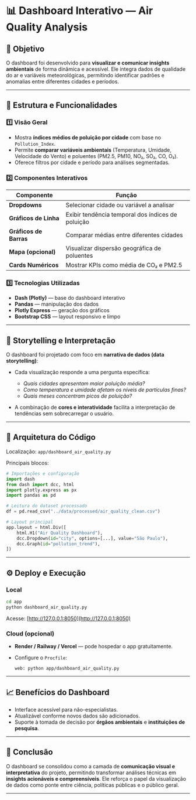 # 📊 Dashboard Interativo — Air Quality Analysis

## 🎯 Objetivo

O dashboard foi desenvolvido para **visualizar e comunicar insights ambientais** de forma dinâmica e acessível.
Ele integra dados de qualidade do ar e variáveis meteorológicas, permitindo identificar padrões e anomalias entre diferentes cidades e períodos.

---

## 🧩 Estrutura e Funcionalidades

### 1️⃣ **Visão Geral**

* Mostra **índices médios de poluição por cidade** com base no `Pollution_Index`.
* Permite **comparar variáveis ambientais** (Temperatura, Umidade, Velocidade do Vento) e poluentes (PM2.5, PM10, NO₂, SO₂, CO, O₃).
* Oferece filtros por cidade e período para análises segmentadas.

### 2️⃣ **Componentes Interativos**

| Componente             | Função                                            |
| ---------------------- | ------------------------------------------------- |
| **Dropdowns**          | Selecionar cidade ou variável a analisar          |
| **Gráficos de Linha**  | Exibir tendência temporal dos índices de poluição |
| **Gráficos de Barras** | Comparar médias entre diferentes cidades          |
| **Mapa (opcional)**    | Visualizar dispersão geográfica de poluentes      |
| **Cards Numéricos**    | Mostrar KPIs como média de CO₂ e PM2.5            |

### 3️⃣ **Tecnologias Utilizadas**

* **Dash (Plotly)** — base do dashboard interativo
* **Pandas** — manipulação dos dados
* **Plotly Express** — geração dos gráficos
* **Bootstrap CSS** — layout responsivo e limpo

---

## 🧠 Storytelling e Interpretação

O dashboard foi projetado com foco em **narrativa de dados (data storytelling)**:

* Cada visualização responde a uma pergunta específica:

  * *Quais cidades apresentam maior poluição média?*
  * *Como temperatura e umidade afetam os níveis de partículas finas?*
  * *Quais meses concentram picos de poluição?*
* A combinação de **cores e interatividade** facilita a interpretação de tendências sem sobrecarregar o usuário.

---

## 🧱 Arquitetura do Código

Localização: `app/dashboard_air_quality.py`

Principais blocos:

```python
# Importações e configuração
import dash
from dash import dcc, html
import plotly.express as px
import pandas as pd

# Leitura do dataset processado
df = pd.read_csv("../data/processed/air_quality_clean.csv")

# Layout principal
app.layout = html.Div([
    html.H1("Air Quality Dashboard"),
    dcc.Dropdown(id="city", options=[...], value="São Paulo"),
    dcc.Graph(id="pollution_trend"),
])
```

---

## ⚙️ Deploy e Execução

### Local

```bash
cd app
python dashboard_air_quality.py
```

Acesse: [http://127.0.0.1:8050](http://127.0.0.1:8050)

### Cloud (opcional)

* **Render / Railway / Vercel** — pode hospedar o app gratuitamente.
* Configure o `Procfile`:

  ```
  web: python app/dashboard_air_quality.py
  ```

---

## 📈 Benefícios do Dashboard

* Interface acessível para não-especialistas.
* Atualizável conforme novos dados são adicionados.
* Suporte à tomada de decisão por **órgãos ambientais** e **instituições de pesquisa**.

---

## 🧭 Conclusão

O dashboard se consolidou como a camada de **comunicação visual e interpretativa** do projeto, permitindo transformar análises técnicas em **insights acionáveis e compreensíveis**.
Ele reforça o papel da visualização de dados como ponte entre ciência, políticas públicas e o público geral.

---
